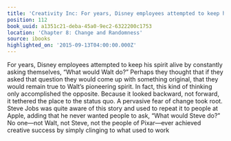 ```yaml
---
title: 'Creativity Inc: For years, Disney employees attempted to keep his spirit ali…'
position: 112
book_uuid: a1351c21-deba-45a0-9ec2-6322200c1753
location: 'Chapter 8: Change and Randomness'
source: ibooks
highlighted_on: '2015-09-13T04:00:00.000Z'
---
```


For years, Disney employees attempted to keep his spirit alive by constantly asking themselves, “What would Walt do?” Perhaps they thought that if they asked that question they would come up with something original, that they would remain true to Walt’s pioneering spirit. In fact, this kind of thinking only accomplished the opposite. Because it looked backward, not forward, it tethered the place to the status quo. A pervasive fear of change took root. Steve Jobs was quite aware of this story and used to repeat it to people at Apple, adding that he never wanted people to ask, “What would Steve do?” No one—not Walt, not Steve, not the people of Pixar—ever achieved creative success by simply clinging to what used to work